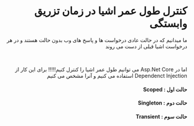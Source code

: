 <div dir="auto" align="right">
   <h1>کنترل طول عمر اشیا در زمان تزریق وابستگی </h1>
</div>

<div dir="auto" align="right">
   <p>
     ما میدانیم که در حالت عادی درخواست ها و پاسخ های وب بدون حالت هستند و در هر درخواست اشیا قبلی از دست می روند
   </p>
   <br />
   <p>
      اما در 
      Asp.Net Core
      می توانیم طول عمر اشیا را کنترل کنیم!!!!!
      برای این کار از
      Dependenct Injection
      استفاده می کنیم و آنرا مشخص می کنیم
   </p>
</div>

<div dir="auto" align="right">
   <h4>حالت اول : Scoped</h4>
   <h4>حالت دوم : Singleton</h4>
   <h4>حالت سوم : Transient</h4>
</div>


 
 

 